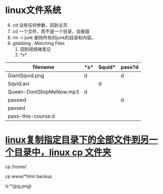 # linux文件系统



6. cd 没有任何参数，回到主页
7. cd 一个文件，而不是一个目录，会报错
8. rm -r junk 删除所有的junk的目录和内容。
9. globbing : Matching Files
   1. 回到视频做笔记
   2. \*s\*

| filename                | \*s\* | Squid\* | pass?d |
| ----------------------- | ----- | ------- | ------ |
| GiantSqvid.png          | d     |         | d      |
| Sqvid.avi               |       | d       |        |
| Queen-DontStopMeNow.mp3 | d     |         |        |
| passwd                  |       |         | d      |
| passed                  |       |         |        |
| pass-this-course.d      |       |         |        |

# [linux复制指定目录下的全部文件到另一个目录中，linux cp 文件夹](https://www.cnblogs.com/zdz8207/p/linux-cp-dir.html)

cp /home/



cp www/*html backup



ls *{jpg,png}



